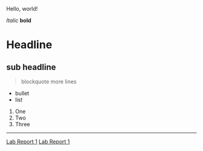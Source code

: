 Hello, world!

*Italic*
**bold**
# Headline
## sub headline

> blockquote
> more lines

* bullet
* list

1. One
2. Two
3. Three

---

[Lab Report 1](lab-report-1.html)
[Lab Report 1](https://CatherineGu16.github.io/cse15l-lab-reports/lab-report-1.html)